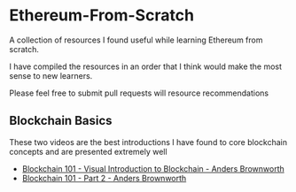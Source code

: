 # Ethereum-From-Scratch
A collection of resources I found useful while learning Ethereum from scratch.

I have compiled the resources in an order that I think would make the most sense to new learners.

Please feel free to submit pull requests will resource recommendations

## Blockchain Basics

These two videos are the best introductions I have found to core blockchain concepts and are presented extremely well

- [Blockchain 101 - Visual Introduction to Blockchain - Anders Brownworth](https://www.youtube.com/watch?v=_160oMzblY8)
- [Blockchain 101 - Part 2 - Anders Brownworth](https://www.youtube.com/watch?v=xIDL_akeras)
